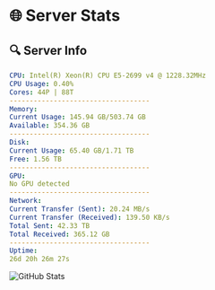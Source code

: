 # 🌐 Server Stats
## 🔍 Server Info
```yaml
CPU: Intel(R) Xeon(R) CPU E5-2699 v4 @ 1228.32MHz
CPU Usage: 0.40%
Cores: 44P | 88T
-----------------------------------
Memory:
Current Usage: 145.94 GB/503.74 GB
Available: 354.36 GB
-----------------------------------
Disk:
Current Usage: 65.40 GB/1.71 TB
Free: 1.56 TB
-----------------------------------
GPU:
No GPU detected
-----------------------------------
Network:
Current Transfer (Sent): 20.24 MB/s
Current Transfer (Received): 139.50 KB/s
Total Sent: 42.33 TB
Total Received: 365.12 GB
-----------------------------------
Uptime:
26d 20h 26m 27s
```
![GitHub Stats](https://img.shields.io/badge/Updated-2025-04-03_17:49:16-blue)